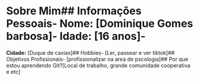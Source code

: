 # Sobre Mim## Informações Pessoais- **Nome:** [Dominique Gomes barbosa]- **Idade:** [16 anos]-
**Cidade:** [Duque de caxias]## Hobbies- [Ler, passear e ver tiktok]## Objetivos Profissionais-
[profissionalizar na area de pscologia]## Por que estou aprendendo Git?[Local de trabalho, grande comunidade cooperativa e etc]
